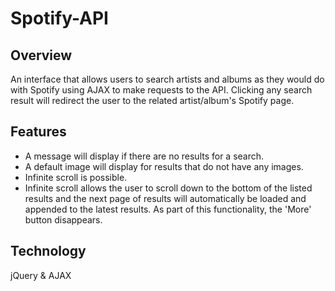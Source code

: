 # Spotify-API

<h2>Overview</h2>
An interface that allows users to search artists and albums as they would do with Spotify using AJAX to make requests to the API. Clicking any search result will redirect the user to the related artist/album's Spotify page.


<h2>Features</h2>
<ul>
     <li> A message will display if there are no results for a search. </li>
     <li> A default image will display for results that do not have any images. </li>
     <li> Infinite scroll is possible.
        <li>  Infinite scroll allows the user to scroll down to the bottom of the listed results and the next page of results will automatically be loaded and appended to the latest results. As part of this functionality, the 'More' button disappears.
        </li>
    </li>
</ul>

<h2>Technology</h2>
jQuery & AJAX




